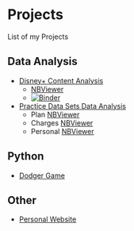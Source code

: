 # Projects
List of my Projects

## Data Analysis

- [Disney+ Content Analysis](https://github.com/athem-m/Disney-Content-Analysis/tree/master)
  - [NBViewer](https://nbviewer.org/github/athem-m/Disney-Content-Analysis/blob/master/disney-tv-and-movies-eda.ipynb)
  - [![Binder](https://mybinder.org/badge_logo.svg)](https://mybinder.org/v2/gh/athem-m/Disney-Content-Analysis/master)
- [Practice Data Sets Data Analysis](https://github.com/athem-m/Practice-Data-Sets)
  - Plan [NBViewer](https://nbviewer.org/github/athem-m/Practice-Data-Sets/blob/master/plan/plan-da.ipynb)
  - Charges [NBViewer](https://nbviewer.org/github/athem-m/Practice-Data-Sets/blob/master/charges/charges-da.ipynb)
  - Personal [NBViewer](https://nbviewer.org/github/athem-m/Practice-Data-Sets/blob/master/personal/personal-da.ipynb)

## Python

- [Dodger Game](https://github.com/athem-m/dodger_game)

## Other

- [Personal Website](https://athem-m.github.io/)
